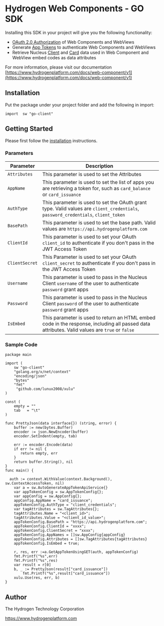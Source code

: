 # Hydrogen Web Components - GO SDK

Installing this SDK in your project will give you the following functionality:

- [OAuth 2.0 Authorization](https://www.hydrogenplatform.com/docs/nucleus/v1/#OAuth-2-0-Authorization) of Web Components and WebViews
- Generate [App Tokens](https://www.hydrogenplatform.com/docs/web-component/v1/#App-Tokens) to authenticate Web Components and WebViews
- Retrieve Nucleus [Client](https://www.hydrogenplatform.com/docs/nucleus/v1/#Client) and [Card](https://www.hydrogenplatform.com/docs/nucleus/v1/#Card) data used in Web Component and WebView embed codes as data attributes

For more information, please visit our documentation [https://www.hydrogenplatform.com/docs/web-component/v1](https://www.hydrogenplatform.com/docs/web-component/v1)

## Installation
Put the package under your project folder and add the following in import:
```golang
import 	sw "go-client"
```

## Getting Started

Please first follow the [installation](#installation) instructions.

### Parameters

| Parameter |  Description |
| ----------------------- | ----------------------------------------------- |
| `Attributes`| This parameter is used to set the Attributes |
| `AppName` | This parameter is used to set the list of apps you are retrieving a token for, such as `card_balance` or `card_issuance` |
| `AuthType` | This parameter is used to set the OAuth grant type. Valid values are `client_credentials`, `password_credentials`, `client_token`  |
| `BasePath` | This parameter is used to set the base path. Valid values are `https://api.hydrogenplatform.com` |
| `ClientId` | This parameter is used to set your OAuth `client_id` to authenticate if you don't pass in the JWT Access Token |
| `ClientSecret` | This Parameter is used to set your OAuth `client_secret` to authenticate if you don't pass in the JWT Access Token |
| `Username` | This parameter is used to pass in the Nucleus Client `username` of the user to authenticate `password` grant apps |
| `Password` |  This parameter is used to pass in the Nucleus Client `password` of the user to authenticate `password` grant apps |
| `IsEmbed` | This parameter is used to return an HTML embed code in the response, including all passed data attributes. Valid values are `true` or `false` |

### Sample Code

```golang
package main

import (
	sw "go-client"
	"golang.org/x/net/context"
	"encoding/json"
    "bytes"
	"fmt"
	 "github.com/lunux2008/xulu"
)

const (
    empty = ""
    tab   = "\t"
)

func PrettyJson(data interface{}) (string, error) {
    buffer := new(bytes.Buffer)
    encoder := json.NewEncoder(buffer)
    encoder.SetIndent(empty, tab)

    err := encoder.Encode(data)
    if err != nil {
       return empty, err
    }
    return buffer.String(), nil
}
func main() {

  auth := context.WithValue(context.Background(), sw.ContextAccessToken, nil)
	var a = sw.AutoGenerateAppTokenApiService{}
	var appTokenConfig = sw.AppTokenConfig{};
	var appConfig = sw.AppConfig{};
	appConfig.AppName = "card_issuance";
	appTokenConfig.AuthType = "client_credentials";
	var tagAttributes = sw.TagAttributes{};
	tagAttributes.Name = "<client_id>";
	tagAttributes.Value = "<client_id_value>";
	appTokenConfig.BasePath = "https://api.hydrogenplatform.com";
	appTokenConfig.ClientId = "xxxx";
	appTokenConfig.ClientSecret = "xxxx";
	appTokenConfig.AppNames = []sw.AppConfig{appConfig}
	appTokenConfig.Attributes = []sw.TagAttributes{tagAttributes}
	appTokenConfig.IsEmbed = true;

	r, res, err :=a.GetAppTokenUsingGET(auth, appTokenConfig)
	fmt.Printf("%s",err)
	fmt.Printf("%s",res)
	var result = r[0]
	b, _ := PrettyJson(result["card_issuance"])
        fmt.Printf("%s",result["card_issuance"])
	xulu.Use(res, err, b)
}
```

## Author
The Hydrogen Technology Corporation

https://www.hydrogenplatform.com

